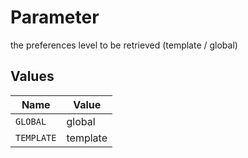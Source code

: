 # Parameter

the preferences level to be retrieved (template / global) 


## Values

| Name       | Value      |
| ---------- | ---------- |
| `GLOBAL`   | global     |
| `TEMPLATE` | template   |